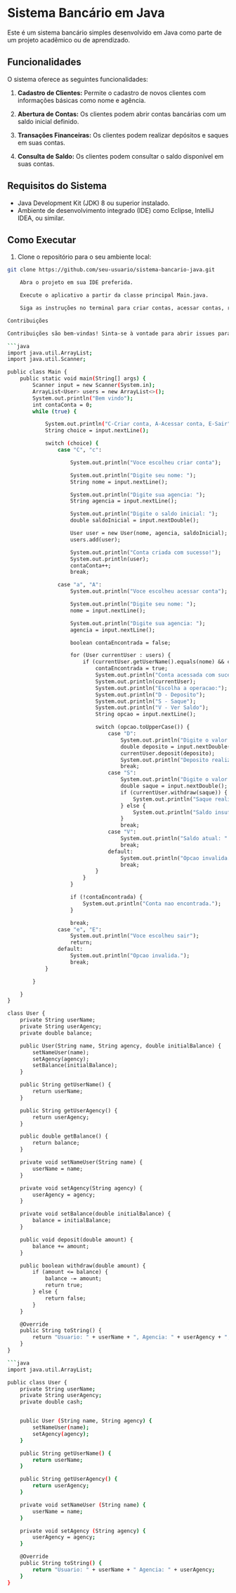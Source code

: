 # Sistema Bancário em Java

Este é um sistema bancário simples desenvolvido em Java como parte de um projeto acadêmico ou de aprendizado.

## Funcionalidades

O sistema oferece as seguintes funcionalidades:

1. **Cadastro de Clientes:** Permite o cadastro de novos clientes com informações básicas como nome e agência.
   
2. **Abertura de Contas:** Os clientes podem abrir contas bancárias com um saldo inicial definido.

3. **Transações Financeiras:** Os clientes podem realizar depósitos e saques em suas contas.

4. **Consulta de Saldo:** Os clientes podem consultar o saldo disponível em suas contas.

## Requisitos do Sistema

- Java Development Kit (JDK) 8 ou superior instalado.
- Ambiente de desenvolvimento integrado (IDE) como Eclipse, IntelliJ IDEA, ou similar.

## Como Executar

1. Clone o repositório para o seu ambiente local:

```bash
git clone https://github.com/seu-usuario/sistema-bancario-java.git

    Abra o projeto em sua IDE preferida.

    Execute o aplicativo a partir da classe principal Main.java.

    Siga as instruções no terminal para criar contas, acessar contas, realizar transações e consultar saldos.

Contribuições

Contribuições são bem-vindas! Sinta-se à vontade para abrir issues para reportar bugs, sugerir novas funcionalidades ou enviar pull requests.

```java
import java.util.ArrayList;
import java.util.Scanner;

public class Main {
    public static void main(String[] args) {
        Scanner input = new Scanner(System.in);
        ArrayList<User> users = new ArrayList<>();
        System.out.println("Bem vindo");
        int contaConta = 0;
        while (true) {

            System.out.println("C-Criar conta, A-Acessar conta, E-Sair");
            String choice = input.nextLine();

            switch (choice) {
                case "C", "c":

                    System.out.println("Voce escolheu criar conta");

                    System.out.println("Digite seu nome: ");
                    String nome = input.nextLine();

                    System.out.println("Digite sua agencia: ");
                    String agencia = input.nextLine();

                    System.out.println("Digite o saldo inicial: ");
                    double saldoInicial = input.nextDouble();

                    User user = new User(nome, agencia, saldoInicial);
                    users.add(user);

                    System.out.println("Conta criada com sucesso!");
                    System.out.println(user);
                    contaConta++;
                    break;

                case "a", "A":
                    System.out.println("Voce escolheu acessar conta");

                    System.out.println("Digite seu nome: ");
                    nome = input.nextLine();

                    System.out.println("Digite sua agencia: ");
                    agencia = input.nextLine();

                    boolean contaEncontrada = false;

                    for (User currentUser : users) {
                        if (currentUser.getUserName().equals(nome) && currentUser.getUserAgency().equals(agencia)) {
                            contaEncontrada = true;
                            System.out.println("Conta acessada com sucesso!");
                            System.out.println(currentUser);
                            System.out.println("Escolha a operacao:");
                            System.out.println("D - Deposito");
                            System.out.println("S - Saque");
                            System.out.println("V - Ver Saldo");
                            String opcao = input.nextLine();

                            switch (opcao.toUpperCase()) {
                                case "D":
                                    System.out.println("Digite o valor do deposito: ");
                                    double deposito = input.nextDouble();
                                    currentUser.deposit(deposito);
                                    System.out.println("Deposito realizado com sucesso!");
                                    break;
                                case "S":
                                    System.out.println("Digite o valor do saque: ");
                                    double saque = input.nextDouble();
                                    if (currentUser.withdraw(saque)) {
                                        System.out.println("Saque realizado com sucesso!");
                                    } else {
                                        System.out.println("Saldo insuficiente para realizar o saque.");
                                    }
                                    break;
                                case "V":
                                    System.out.println("Saldo atual: " + currentUser.getBalance());
                                    break;
                                default:
                                    System.out.println("Opcao invalida.");
                                    break;
                            }
                        }
                    }

                    if (!contaEncontrada) {
                        System.out.println("Conta nao encontrada.");
                    }

                    break;
                case "e", "E":
                    System.out.println("Voce escolheu sair");
                    return;
                default:
                    System.out.println("Opcao invalida.");
                    break;
            }

        }

    }
}

class User {
    private String userName;
    private String userAgency;
    private double balance;

    public User(String name, String agency, double initialBalance) {
        setNameUser(name);
        setAgency(agency);
        setBalance(initialBalance);
    }

    public String getUserName() {
        return userName;
    }

    public String getUserAgency() {
        return userAgency;
    }

    public double getBalance() {
        return balance;
    }

    private void setNameUser(String name) {
        userName = name;
    }

    private void setAgency(String agency) {
        userAgency = agency;
    }

    private void setBalance(double initialBalance) {
        balance = initialBalance;
    }

    public void deposit(double amount) {
        balance += amount;
    }

    public boolean withdraw(double amount) {
        if (amount <= balance) {
            balance -= amount;
            return true;
        } else {
            return false;
        }
    }

    @Override
    public String toString() {
        return "Usuario: " + userName + ", Agencia: " + userAgency + ", Saldo: " + balance;
    }
}

```java
import java.util.ArrayList;

public class User {
    private String userName;
    private String userAgency;
    private double cash;


    public User (String name, String agency) {
        setNameUser(name);
        setAgency(agency);
    }

    public String getUserName() {
        return userName;
    }

    public String getUserAgency() {
        return userAgency;
    }

    private void setNameUser (String name) {
        userName = name;
    }

    private void setAgency (String agency) {
        userAgency = agency;
    }

    @Override
    public String toString() {
        return "Usuario: " + userName + " Agencia: " + userAgency;
    }
}

